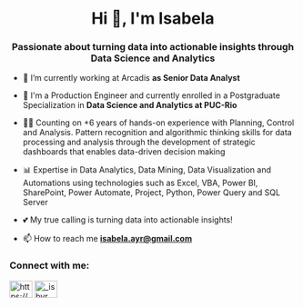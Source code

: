 <h1 align="center">Hi 👋, I'm Isabela</h1>
<h3 align="center">Passionate about turning data into actionable insights through Data Science and Analytics</h3>

- 🔭 I’m currently working at Arcadis **as Senior Data Analyst**

- 🌱 I'm a Production Engineer and currently enrolled in a Postgraduate Specialization in **Data Science and Analytics at PUC-Rio**

- 👩‍💻 Counting on +6 years of hands-on experience with Planning, Control and Analysis. Pattern recognition and algorithmic thinking skills for data processing and analysis through the development of strategic dashboards that enables data-driven decision making

- 📊 Expertise in Data Analytics, Data Mining, Data Visualization and Automations using technologies such as Excel, VBA, Power BI, SharePoint, Power Automate, Project, Python, Power Query and SQL Server

- 💕 My true calling is turning data into actionable insights!

- 📫 How to reach me **isabela.ayr@gmail.com**

<h3 align="left">Connect with me:</h3>
<p align="left">
<a href="https://linkedin.com/in/https://www.linkedin.com/in/ayresisabela/" target="blank"><img align="center" src="https://raw.githubusercontent.com/rahuldkjain/github-profile-readme-generator/master/src/images/icons/Social/linked-in-alt.svg" alt="https://www.linkedin.com/in/ayresisabela/" height="30" width="40" /></a>
<a href="https://instagram.com/_isbyr" target="blank"><img align="center" src="https://raw.githubusercontent.com/rahuldkjain/github-profile-readme-generator/master/src/images/icons/Social/instagram.svg" alt="_isbyr" height="30" width="40" /></a>
</p>

